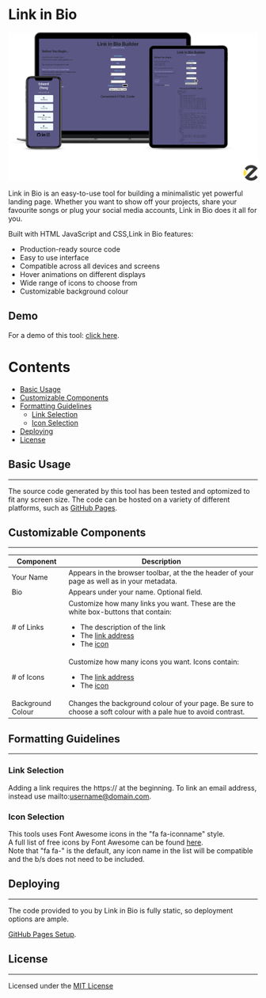 # Link in Bio 


![alt text](https://github.com/15edwardz/linkinbio/blob/main/Images/linkinbio-markups.png?raw=true)

Link in Bio is an easy-to-use tool for building a minimalistic yet powerful landing page. Whether you want to show off your projects, share your favourite songs or plug your social media accounts, Link in Bio does it all for you.

Built with HTML JavaScript and CSS,Link in Bio features:

* Production-ready source code
* Easy to use interface
* Compatible across all devices and screens
* Hover animations on different displays
* Wide range of icons to choose from
* Customizable background colour


## Demo

For a demo of this tool: [click here](https://youtu.be/wp5GgALjWPI).

# Contents
* [Basic Usage](#basic-usage)
* [Customizable Components](#customizable-components)
* [Formatting Guidelines](#formatting-guidelines)
  * [Link Selection](#link-selection)
  * [Icon Selection](#icon-selection)
* [Deploying](#deploying)
* [License](#license)

## Basic Usage
<hr style="margin-top: 0px">

The source code generated by this tool has been tested and optomized to fit any screen size. The code can be hosted on a variety of different platforms, such as [GitHub Pages](https://pages.github.com/).

## Customizable Components
<hr style="margin-top: 0px">

| Component      | Description |
| ----------- | ----------- |
| Your Name      | Appears in the browser toolbar, at the the header of your page as well as in your metadata.|
| Bio   | Appears under your name. Optional field.|
| # of Links | Customize how many links you want. These are the white box-buttons that contain:<br/> <ul><li>The description of the link</li><li>The [link address](#link-selection)</li><li>The [icon](#icon-selection)</li></ul>|
| # of Icons | Customize how many icons you want. Icons contain: <ul><li>The [link address](#link-selection)</li><li>The [icon](#icon-selection)</li></ul>|
| Background Colour| Changes the background colour of your page. Be sure to choose a soft colour with a pale hue to avoid contrast.|

## Formatting Guidelines
<hr style="margin-top: 0px">

### Link Selection
Adding a link requires the https:// at the beginning.
To link an email address, instead use mailto:username@domain.com.

### Icon Selection
This tools uses Font Awesome icons in the "fa fa-iconname" style.  
A full list of free icons by Font Awesome can be found [here](https://gist.github.com/mohamdio/982653e3a8ae35f892f13c5ef0ef9b58).  
Note that "fa fa-" is the default, any icon name in the list will be compatible and the b/s does not need to be included.

## Deploying
<hr style="margin-top: 0px">
The code provided to you by Link in Bio is fully static, so deployment options are ample. 

[GitHub Pages Setup](https://docs.github.com/en/pages/getting-started-with-github-pages/creating-a-github-pages-site).


## License
<hr style="margin-top: 0px">


Licensed under the [MIT License](https://choosealicense.com/licenses/mit/)